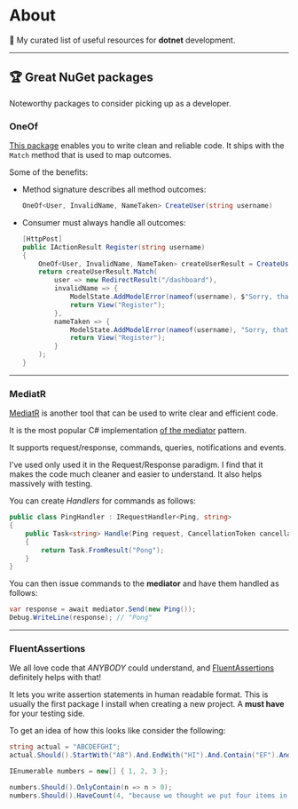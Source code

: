 # About

🔖 My curated list of useful resources for **dotnet** development.

----

## 🏆 Great NuGet packages

Noteworthy packages to consider picking up as a developer.

### OneOf

[This package](https://www.nuget.org/packages/OneOf) enables you to write clean and reliable code. It ships with the ``Match`` method that is used to map outcomes.

Some of the benefits:

* Method signature describes all method outcomes:

    ````csharp
    OneOf<User, InvalidName, NameTaken> CreateUser(string username)
    ````

* Consumer must always handle all outcomes:

    ````csharp
    [HttpPost]
    public IActionResult Register(string username)
    {
        OneOf<User, InvalidName, NameTaken> createUserResult = CreateUser(username);
        return createUserResult.Match(
            user => new RedirectResult("/dashboard"),
            invalidName => {
                ModelState.AddModelError(nameof(username), $"Sorry, that is not a valid username.");
                return View("Register");
            },
            nameTaken => {
                ModelState.AddModelError(nameof(username), "Sorry, that name is already in use.");
                return View("Register");
            }
        );
    }
    ````
----

### MediatR

[MediatR](https://www.nuget.org/packages/MediatR/) is another tool that can be used to write clear and efficient code.

It is the most popular C# implementation [of the mediator](https://en.wikipedia.org/wiki/Mediator_pattern) pattern.

It supports request/response, commands, queries, notifications and events.

I've used only used it in the Request/Response paradigm. I find that it makes the code much cleaner and easier to understand. It also helps massively with testing.

You can create *Handlers* for commands as follows:

````csharp
public class PingHandler : IRequestHandler<Ping, string>
{
    public Task<string> Handle(Ping request, CancellationToken cancellationToken)
    {
        return Task.FromResult("Pong");
    }
}
````

You can then issue commands to the **mediator** and have them handled as follows:

````csharp
var response = await mediator.Send(new Ping());
Debug.WriteLine(response); // "Pong"
````
----
### FluentAssertions

We all love code that *ANYBODY* could understand, and [FluentAssertions](https://www.nuget.org/packages/FluentAssertions/) definitely helps with that!

It lets you write assertion statements in human readable format. This is usually the first package I install when creating a new project. A **must have** for your testing side.

To get an idea of how this looks like consider the following: 

````csharp
string actual = "ABCDEFGHI";
actual.Should().StartWith("AB").And.EndWith("HI").And.Contain("EF").And.HaveLength(9);

IEnumerable numbers = new[] { 1, 2, 3 };

numbers.Should().OnlyContain(n => n > 0);
numbers.Should().HaveCount(4, "because we thought we put four items in the collection");
````



